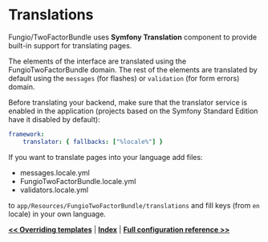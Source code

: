 Translations
============

Fungio/TwoFactorBundle uses **Symfony Translation** component to provide built-in support for translating pages.

The elements of the interface are translated using the FungioTwoFactorBundle domain.
The rest of the elements are translated by default using the `messages` (for flashes) or `validation` (for form errors) domain.

Before translating your backend, make sure that the translator service is enabled in the application (projects based on the Symfony Standard Edition have it disabled by default):

```yaml
framework:
    translator: { fallbacks: ["%locale%"] }
```

If you want to translate pages into your language add files:

- messages.locale.yml
- FungioTwoFactorBundle.locale.yml
- validators.locale.yml

to `app/Resources/FungioTwoFactorBundle/translations` and fill keys (from `en` locale) in your own language.

[**<< Overriding templates**](templates.md) | [**Index**](index.md) | [**Full configuration reference >>**](configuration-reference.md)